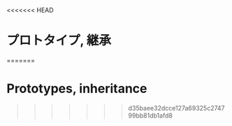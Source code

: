 <<<<<<< HEAD
# プロトタイプ, 継承
=======
# Prototypes, inheritance
>>>>>>> d35baee32dcce127a69325c274799bb81db1afd8

